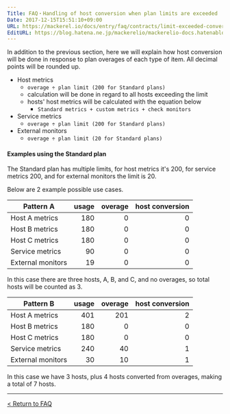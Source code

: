 ```yaml
---
Title: FAQ・Handling of host conversion when plan limits are exceeded
Date: 2017-12-15T15:51:10+09:00
URL: https://mackerel.io/docs/entry/faq/contracts/limit-exceeded-conversion
EditURL: https://blog.hatena.ne.jp/mackerelio/mackerelio-docs.hatenablog.mackerel.io/atom/entry/8599973812326837426
---
```


In addition to the previous section, here we will explain how host conversion will be done in response to plan overages of each type of item. All decimal points will be rounded up.

* Host metrics
  * `overage ÷ plan limit (200 for Standard plans)`
  * calculation will be done in regard to all hosts exceeding the limit
  * hosts' host metrics will be calculated with the equation below
    * `Standard metrics + custom metrics + check monitors`
* Service metrics
  * `overage ÷ plan limit (200 for Standard plans)`
* External monitors
  * `overage ÷ plan limit (20 for Standard plans)`


#### Examples using the Standard plan

The Standard plan has multiple limits, for host metrics it's 200, for service metrics 200, and for external monitors the limit is 20.

Below are 2 example possible use cases.

| Pattern A          | usage | overage | host conversion |
|--------------------|-------:|-------:|---------:|
| Host A metrics |    180 |      0 |        0 |
| Host B metrics |    180 |      0 |        0 |
| Host C metrics |    180 |      0 |        0 |
| Service metrics |     90 |      0 |        0 |
| External monitors           |     19 |      0 |        0 |

In this case there are three hosts, A, B, and C, and no overages, so total hosts will be counted as 3.

| Pattern B          | usage | overage | host conversion |
|--------------------|-------:|-------:|---------:|
| Host A metrics |    401 |    201 |        2 |
| Host B metrics |    180 |      0 |        0 |
| Host C metrics |    180 |      0 |        0 |
| Service metrics |    240 |    40 |        1 |
| External monitors          |     30 |     10 |        1 |

In this case we have 3 hosts, plus 4 hosts converted from overages, making a total of 7 hosts.

---

[< Return to FAQ](https://mackerel.io/docs/entry/faq)
